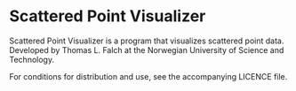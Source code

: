 Scattered Point Visualizer
==========================

Scattered Point Visualizer is a program that visualizes scattered point data. Developed by Thomas L. Falch at the Norwegian University of Science and Technology.

For conditions for distribution and use, see the accompanying LICENCE file.
